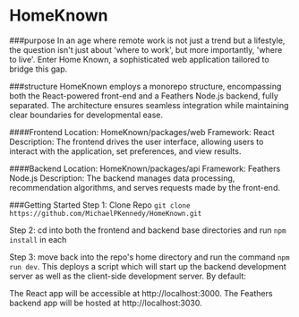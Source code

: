 # HomeKnown
###purpose
In an age where remote work is not just a trend but a lifestyle, the question isn't just about 'where to work', but more importantly, 'where to live'. Enter Home Known, a sophisticated web application tailored to bridge this gap. 

###structure
HomeKnown employs a monorepo structure, encompassing both the React-powered front-end and a Feathers Node.js backend, fully separated. The architecture ensures seamless integration while maintaining clear boundaries for developmental ease.

####Frontend
Location: HomeKnown/packages/web
Framework: React
Description: The frontend drives the user interface, allowing users to interact with the application, set preferences, and view results.

####Backend
Location: HomeKnown/packages/api
Framework: Feathers Node.js
Description: The backend manages data processing, recommendation algorithms, and serves requests made by the front-end.

###Getting Started
Step 1: Clone Repo
`git clone https://github.com/MichaelPKennedy/HomeKnown.git`

Step 2: cd into both the frontend and backend base directories and run `npm install` in each

Step 3: move back into the repo's home directory and run the command `npm run dev`. This deploys a script which will start up the backend development server as well as the client-side development server. By default:

The React app will be accessible at http://localhost:3000.
The Feathers backend app will be hosted at http://localhost:3030.

